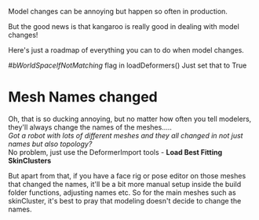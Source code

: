 Model changes can be annoying but happen so often in production.

But the good news is that kangaroo is really good in dealing with model changes!

Here's just a roadmap of everything you can to do when model changes.


#*bWorldSpaceIfNotMatching* flag in loadDeformers()
Just set that to True


# Mesh Names changed
Oh, that is so ducking annoying, but no matter how often you tell modelers, they'll always change the names
of the meshes.....  
*Got a robot with lots of different meshes and they all changed in not just names but also topology?*    
No problem, just use the DeformerImport tools - **Load Best Fitting SkinClusters**

But apart from that, if you have a face rig or pose editor on those meshes that changed the names, it'll be a bit 
more manual setup inside the build folder functions, adjusting names etc.
So for the main meshes such as skinCluster, it's best to pray that modeling doesn't decide to change the names. 